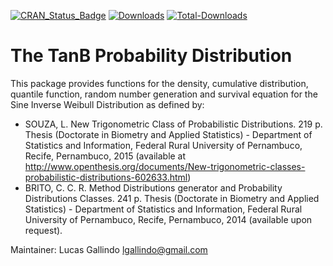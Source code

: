 
[![CRAN_Status_Badge](http://www.r-pkg.org/badges/version/TanB)](https://CRAN.R-project.org/package=TanB)
[![Downloads](http://cranlogs.r-pkg.org/badges/TanB)](https://CRAN.R-project.org/package=TanB)
[![Total-Downloads](https://cranlogs.r-pkg.org/badges/grand-total/TanB)](https://CRAN.R-project.org/package=TanB)

# The TanB Probability Distribution

This package provides functions for the density, cumulative distribution,
quantile function, random number generation and survival equation for the
Sine Inverse Weibull Distribution as defined by:

 * SOUZA, L. New Trigonometric Class of Probabilistic Distributions. 219 p. Thesis (Doctorate in Biometry and Applied Statistics) - Department of Statistics and Information, Federal Rural University of Pernambuco, Recife, Pernambuco, 2015 (available at <http://www.openthesis.org/documents/New-trigonometric-classes-probabilistic-distributions-602633.html>)
 * BRITO, C. C. R. Method Distributions generator and Probability Distributions Classes. 241 p. Thesis (Doctorate in Biometry and Applied Statistics) - Department of Statistics and Information, Federal Rural University of Pernambuco, Recife, Pernambuco, 2014 (available upon request).

 Maintainer: Lucas Gallindo <lgallindo@gmail.com>
